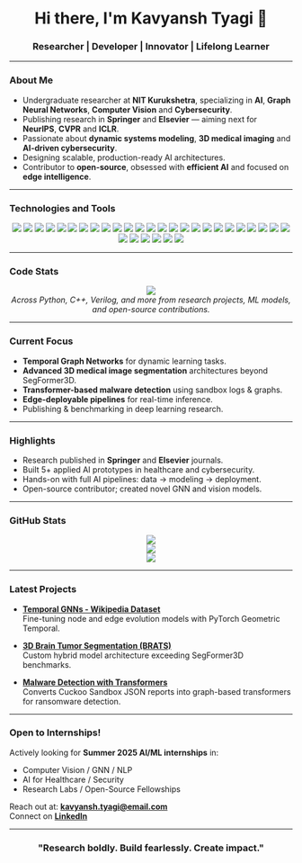 
<h1 align="center">Hi there, I'm Kavyansh Tyagi 👋</h1>
<h3 align="center">Researcher | Developer | Innovator | Lifelong Learner</h3>

---

###  About Me
-  Undergraduate researcher at **NIT Kurukshetra**, specializing in **AI**, **Graph Neural Networks**, **Computer Vision** and **Cybersecurity**.
-  Publishing research in **Springer** and **Elsevier** — aiming next for **NeurIPS**, **CVPR** and **ICLR**.
-  Passionate about **dynamic systems modeling**, **3D medical imaging** and **AI-driven cybersecurity**.
-  Designing scalable, production-ready AI architectures.
-  Contributor to **open-source**, obsessed with **efficient AI** and focused on **edge intelligence**.

---
### Technologies and Tools

<p align="center">
  <!-- Languages -->
  <img src="https://img.shields.io/badge/Python-3776AB?style=for-the-badge&logo=python&logoColor=white" />
  <img src="https://img.shields.io/badge/C++-00599C?style=for-the-badge&logo=cplusplus&logoColor=white" />
  <img src="https://img.shields.io/badge/Rust-000000?style=for-the-badge&logo=rust&logoColor=white" />
  <img src="https://img.shields.io/badge/Java-007396?style=for-the-badge&logo=java&logoColor=white" />
  <img src="https://img.shields.io/badge/Jython-4B8BBE?style=for-the-badge&logo=python&logoColor=white" />
  <img src="https://img.shields.io/badge/MicroPython-2C3E50?style=for-the-badge&logo=micropython&logoColor=white" />
  <img src="https://img.shields.io/badge/Verilog-ED1C24?style=for-the-badge&logo=verilog&logoColor=white" />
  <img src="https://img.shields.io/badge/Bash-121011?style=for-the-badge&logo=gnubash&logoColor=white" />

  <!-- Core ML/DL -->
  <img src="https://img.shields.io/badge/PyTorch-EE4C2C?style=for-the-badge&logo=pytorch&logoColor=white" />
  <img src="https://img.shields.io/badge/TensorFlow-FF6F00?style=for-the-badge&logo=tensorflow&logoColor=white" />
  <img src="https://img.shields.io/badge/Keras-D00000?style=for-the-badge&logo=keras&logoColor=white" />
  <img src="https://img.shields.io/badge/ONNX-005CED?style=for-the-badge&logo=onnx&logoColor=white" />
  <img src="https://img.shields.io/badge/JAX-3EBA77?style=for-the-badge&logo=jax&logoColor=black" />
  <img src="https://img.shields.io/badge/Scikit--Learn-F7931E?style=for-the-badge&logo=scikit-learn&logoColor=white" />
  <img src="https://img.shields.io/badge/LightGBM-9ACD32?style=for-the-badge&logo=lightgbm&logoColor=black" />
  <img src="https://img.shields.io/badge/XGBoost-EC7026?style=for-the-badge" />

  <!-- Vision/NLP/Graph -->
  <img src="https://img.shields.io/badge/OpenCV-27338e?style=for-the-badge&logo=opencv&logoColor=white" />
  <img src="https://img.shields.io/badge/HuggingFace-FFD21F?style=for-the-badge&logo=huggingface&logoColor=black" />
  <img src="https://img.shields.io/badge/Transformers-ffcc00?style=for-the-badge&logo=transformers&logoColor=black" />
  <img src="https://img.shields.io/badge/torch_geometric-9933cc?style=for-the-badge" />
  <img src="https://img.shields.io/badge/NetworkX-003366?style=for-the-badge" />

  <!-- MLOps & Infra -->
  <img src="https://img.shields.io/badge/Weights_&_Biases-FFBE00?style=for-the-badge&logo=weightsandbiases&logoColor=black" />
  <img src="https://img.shields.io/badge/DVC-13AA52?style=for-the-badge&logo=dvc&logoColor=white" />
  <img src="https://img.shields.io/badge/Docker-2496ED?style=for-the-badge&logo=docker&logoColor=white" />
  <img src="https://img.shields.io/badge/Git-F05032?style=for-the-badge&logo=git&logoColor=white" />
  <img src="https://img.shields.io/badge/GitHub_Actions-2088FF?style=for-the-badge&logo=github-actions&logoColor=white" />
  <img src="https://img.shields.io/badge/Linux-FCC624?style=for-the-badge&logo=linux&logoColor=black" />

  <!-- Embedded / Hardware -->
  <img src="https://img.shields.io/badge/Arduino-00979D?style=for-the-badge&logo=arduino&logoColor=white" />
  <img src="https://img.shields.io/badge/Raspberry_Pi-C51A4A?style=for-the-badge&logo=raspberrypi&logoColor=white" />
  <img src="https://img.shields.io/badge/Xilinx-E21F25?style=for-the-badge&logo=xilinx&logoColor=white" />
  <img src="https://img.shields.io/badge/NVIDIA_Jetson-76B900?style=for-the-badge&logo=nvidia&logoColor=white" />
</p>

---

### Code Stats
<p align="center">
  <img src="https://img.shields.io/badge/Lines_of_Code-6,843,452%2B-blue?style=for-the-badge" />
  <br/>
  <i>Across Python, C++, Verilog, and more from research projects, ML models, and open-source contributions.</i>
</p>

---

###  Current Focus
-  **Temporal Graph Networks** for dynamic learning tasks.
-  **Advanced 3D medical image segmentation** architectures beyond SegFormer3D.
-  **Transformer-based malware detection** using sandbox logs & graphs.
-  **Edge-deployable pipelines** for real-time inference.
-  Publishing & benchmarking in deep learning research.

---

###  Highlights
-  Research published in **Springer** and **Elsevier** journals.
-  Built 5+ applied AI prototypes in healthcare and cybersecurity.
-  Hands-on with full AI pipelines: data → modeling → deployment.
-  Open-source contributor; created novel GNN and vision models.

---

###  GitHub Stats

<p align="center">
  <img src="https://github-readme-stats.vercel.app/api?username=kavyanshtyagi&show_icons=true&theme=transparent&count_private=true&hide_border=true&hide=issues" />
  <br/>
  <img src="https://github-readme-streak-stats.herokuapp.com?user=kavyanshtyagi&theme=transparent&hide_border=true" />
  <br/>
  <img src="https://github-readme-activity-graph.vercel.app/graph?username=kavyanshtyagi&theme=github-compact&hide_border=true" />
</p>

---

###  Latest Projects

-  **[Temporal GNNs - Wikipedia Dataset](#)**  
  Fine-tuning node and edge evolution models with PyTorch Geometric Temporal.

-  **[3D Brain Tumor Segmentation (BRATS)](#)**  
  Custom hybrid model architecture exceeding SegFormer3D benchmarks.

-  **[Malware Detection with Transformers](#)**  
  Converts Cuckoo Sandbox JSON reports into graph-based transformers for ransomware detection.

---

###  Open to Internships!
 Actively looking for **Summer 2025 AI/ML internships** in:
- Computer Vision / GNN / NLP
- AI for Healthcare / Security
- Research Labs / Open-Source Fellowships

 Reach out at: **[kavyansh.tyagi@email.com](mailto:kavyansh.tyagi7@gemail.com)**  
 Connect on [**LinkedIn**](https://www.linkedin.com/in/kavyansh-tyagi-9b5410264/)

---

<h3 align="center">"Research boldly. Build fearlessly. Create impact." </h3>
